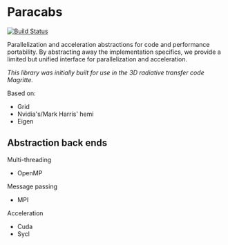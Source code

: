 # Paracabs

[![Build Status](https://travis-ci.com/FredDeCeuster/Paracabs.svg?branch=master)](https://travis-ci.com/FredDeCeuster/Paracabs)

Parallelization and acceleration abstractions for code and performance portability.
By abstracting away the implementation specifics, we provide a limited but unified interface for parallelization and acceleration.

_This library was initially built for use in the 3D radiative transfer code Magritte._

Based on:
- Grid
- Nvidia's/Mark Harris' hemi
- Eigen

## Abstraction back ends

Multi-threading
- OpenMP

Message passing
- MPI

Acceleration
- Cuda
- Sycl
